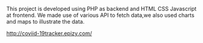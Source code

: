 This project is developed using PHP as backend and HTML CSS Javascript at frontend. We made use of various API to fetch data,we also used charts and maps to illustrate the data.

http://coviid-19tracker.epizy.com/